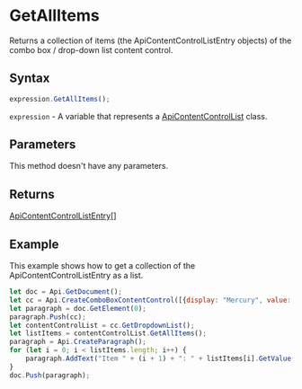 # GetAllItems

Returns a collection of items (the ApiContentControlListEntry objects) of the combo box / drop-down list content control.

## Syntax

```javascript
expression.GetAllItems();
```

`expression` - A variable that represents a [ApiContentControlList](../ApiContentControlList.md) class.

## Parameters

This method doesn't have any parameters.

## Returns

[ApiContentControlListEntry](../../ApiContentControlListEntry/ApiContentControlListEntry.md)[]

## Example

This example shows how to get a collection of the ApiContentControlListEntry as a list.

```javascript editor-docx
let doc = Api.GetDocument();
let cc = Api.CreateComboBoxContentControl([{display: "Mercury", value: "planet1"}, {display: "Venus", value: "planet2"}, {display: "Earth", value: "planet3"}, {display: "Mars", value: "planet4"}], 2);
let paragraph = doc.GetElement(0);
paragraph.Push(cc);
let contentControlList = cc.GetDropdownList();
let listItems = contentControlList.GetAllItems();
paragraph = Api.CreateParagraph();
for (let i = 0; i < listItems.length; i++) {
    paragraph.AddText("Item " + (i + 1) + ": " + listItems[i].GetValue() + " - " + listItems[i].GetText() + "\n");
}
doc.Push(paragraph);
```
